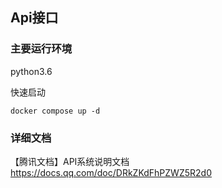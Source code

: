 ## Api接口

### 主要运行环境
python3.6


快速启动

```
docker compose up -d
```


### 详细文档
【腾讯文档】API系统说明文档
https://docs.qq.com/doc/DRkZKdFhPZWZ5R2d0










